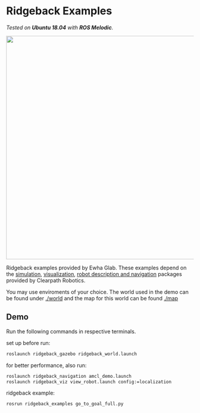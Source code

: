 # Ridgeback Examples

*Tested on **Ubuntu 18.04** with **ROS Melodic**.*

<img src="./doc/img/go_to_goal_full.gif" width="600">

Ridgeback examples provided by Ewha Glab. These examples depend on the [simulation](https://github.com/ridgeback/ridgeback_simulator), [visualization](https://github.com/ridgeback/ridgeback_desktop), [robot description and navigation](https://github.com/ridgeback/ridgeback) packages provided by Clearpath Robotics. 

You may use enviroments of your choice. The world used in the demo can be found under [./world](https://github.com/daeunSong/ridgeback_examples/world) and the map for this world can be found [./map](https://github.com/daeunSong/ridgeback_examples/map)

## Demo
Run the following commands in respective terminals.

set up before run:
```sh
roslaunch ridgeback_gazebo ridgeback_world.launch
```
for better performance, also run:
```sh
roslaunch ridgeback_navigation amcl_demo.launch
roslaunch ridgeback_viz view_robot.launch config:=localization
```

ridgeback example:
```sh
rosrun ridgeback_examples go_to_goal_full.py
```

